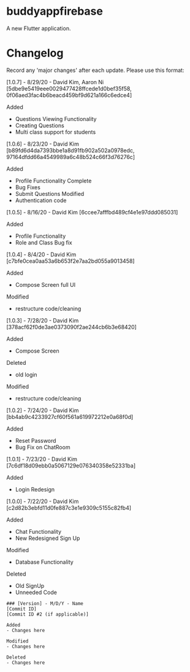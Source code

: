 # buddyappfirebase

A new Flutter application.

# Changelog

Record any 'major changes' after each update. Please use this format:

[1.0.7] - 8/29/20 - David Kim, Aaron Ni
[5dbe9e5419eee0029477428ffcede1d0bef35f58, 0f06aed3fac4b6beacd459bf9d621a166c6edce4]

Added
   - Questions Viewing Functionality
   - Creating Questions
   - Multi class support for students

[1.0.6] - 8/23/20 - David Kim
[b89fd6d4da7393bbe1a8d91fb902a502a0978edc, 97164dfdd66a4549989a6c48b524c66f3d76276c]

Added
   - Profile Functionality Complete
   - Bug Fixes
   - Submit Questions 
Modified
   - Authentication code

[1.0.5] - 8/16/20 - David Kim
[6ccee7afffbd489cf4e1e97ddd085031]

Added 
   - Profile Functionality
   - Role and Class Bug fix

[1.0.4] - 8/4/20 - David Kim
[c7bfe0cea0aa53a6b653f2e7aa2bd055a9013458]

Added
- Compose Screen full UI

Modified
- restructure code/cleaning

[1.0.3] - 7/28/20 - David Kim
[378acf62f0de3ae0373090f2ae244cb6b3e68420]

Added
- Compose Screen

Deleted 
- old login

Modified
- restructure code/cleaning

[1.0.2] - 7/24/20 - David Kim
[bb4ab9c4233927cf60f561a619972212e0a68f0d]

Added
- Reset Password
- Bug Fix on ChatRoom

[1.0.1] - 7/23/20 - David Kim
[7c6df18d09ebb0a5067129e076340358e52331ba]

Added
- Login Redesign

[1.0.0] - 7/22/20 - David Kim
[c2d82b3ebfd11d0fe887c3e1e9309c5155c82fb4]

Added
- Chat Functionality
- New Redesigned Sign Up

Modified
- Database Functionality
    
Deleted
- Old SignUp
- Unneeded Code



 
```
### [Version] - M/D/Y - Name
[Commit ID]
[Commit ID #2 (if applicable)]

Added
- Changes here

Modified
- Changes here
    
Deleted
- Changes here

```

